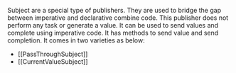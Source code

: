 Subject are a special type of publishers. They are used to bridge the gap between imperative and declarative combine code. This publisher does not perform any task or generate a value. It can be used to send values and complete using imperative code. It has methods to send value and send completion.
It comes in two varieties as below:
- [[PassThroughSubject]]
- [[CurrentValueSubject]]